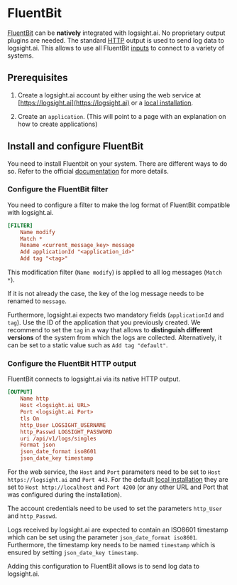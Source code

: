 # FluentBit

[FluentBit](https://docs.fluentbit.io/manual/) can be **natively** integrated with logsight.ai. No proprietary output plugins are needed. The standard [HTTP](https://docs.fluentbit.io/manual/pipeline/outputs/http) output is used to send log data to logsight.ai. This allows to use all FluentBit [inputs](https://docs.fluentbit.io/manual/pipeline/inputs) to connect to a variety of systems. 

## Prerequisites

1. Create a logsight.ai account by either using the web service at [https://logsight.ai](https://logsight.ai) or a [local installation](/get_started/installation.md).
<!-- TODO: The app creation together with other general things needs to be explained in a "User Guide" section -->
2. Create an `application`. (This will point to a page with an explanation on how to create applications)

## Install and configure FluentBit

You need to install Fluentbit on your system. There are different ways to do so. Refer to the official [documentation](https://docs.fluentbit.io/manual/installation/getting-started-with-fluent-bit) for more details.

### Configure the FluentBit filter

You need to configure a filter to make the log format of FluentBit compatible with logsight.ai.

```ini
[FILTER]
    Name modify
    Match *
    Rename <current_message_key> message   
    Add applicationId "<application_id>"
    Add tag "<tag>"
```

This modification filter (`Name modify`) is applied to all log messages (`Match *`).

If it is not already the case, the key of the log message needs to be renamed to `message`.

Furthermore, logsight.ai expects two mandatory fields (`applicationId` and `tag`). Use the ID of the application that you previously created. We recommend to set the `tag` in a way that allows to **distinguish different versions** of the system from which the logs are collected. Alternatively, it can be set to a static value such as `Add tag "default"`.

### Configure the FluentBit HTTP output

FluentBit connects to logsight.ai via its native HTTP output.

```ini
[OUTPUT]
    Name http
    Host <logsight.ai URL>
    Port <logsight.ai Port>
    tls On
    http_User LOGSIGHT_USERNAME
    http_Passwd LOGSIGHT_PASSWORD
    uri /api/v1/logs/singles
    Format json
    json_date_format iso8601
    json_date_key timestamp
```

For the web service, the `Host` and `Port` parameters need to be set to `Host https://logsight.ai` and `Port 443`. For the default [local installation](/get_started/installation) they are set to `Host http://localhost` and `Port 4200` (or any other URL and Port that was configured during the installation).

The account credentials need to be used to set the parameters `http_User` and `http_Passwd`.

Logs received by logsight.ai are expected to contain an ISO8601 timestamp which can be set using the parameter `json_date_format iso8601`. Furthermore, the timestamp key needs to be named `timestamp` which is ensured by setting `json_date_key timestamp`.

Adding this configuration to FluentBit allows is to send log data to logsight.ai.
